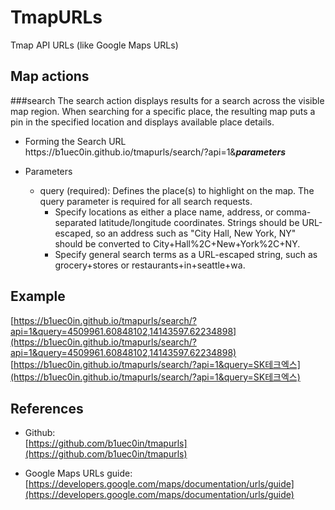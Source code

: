 # TmapURLs

Tmap API URLs  (like Google Maps URLs)

## Map actions
###search
The search action displays results for a search across the visible map region. When searching for a specific place, the resulting map puts a pin in the specified location and displays available place details.

* Forming the Search URL<br/>
  https<i></i>://b1uec0in.github.io/tmapurls/search/?api=1&***parameters***

* Parameters<br/>
  * query (required): Defines the place(s) to highlight on the map. The query parameter is required for all search requests.<br/>
    * Specify locations as either a place name, address, or comma-separated latitude/longitude coordinates. Strings should be URL-escaped, so an address such as "City Hall, New York, NY" should be converted to City+Hall%2C+New+York%2C+NY.<br/>
    * Specify general search terms as a URL-escaped string, such as grocery+stores or restaurants+in+seattle+wa.



## Example
[https://b1uec0in.github.io/tmapurls/search/?api=1&query=4509961.60848102,14143597.62234898](https://b1uec0in.github.io/tmapurls/search/?api=1&query=4509961.60848102,14143597.62234898)
[https://b1uec0in.github.io/tmapurls/search/?api=1&query=SK테크엑스](https://b1uec0in.github.io/tmapurls/search/?api=1&query=SK테크엑스)

## References
* Github:<br/>
[https://github.com/b1uec0in/tmapurls](https://github.com/b1uec0in/tmapurls)

* Google Maps URLs guide:<br/>
[https://developers.google.com/maps/documentation/urls/guide](https://developers.google.com/maps/documentation/urls/guide)

